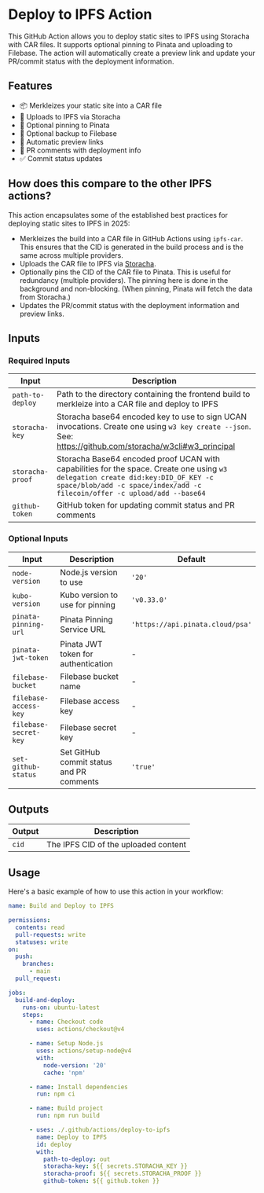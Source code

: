 # Deploy to IPFS Action

This GitHub Action allows you to deploy static sites to IPFS using Storacha with CAR files. It supports optional pinning to Pinata and uploading to Filebase. The action will automatically create a preview link and update your PR/commit status with the deployment information.

## Features

- 📦 Merkleizes your static site into a CAR file
- 🚀 Uploads to IPFS via Storacha
- 📍 Optional pinning to Pinata
- 💾 Optional backup to Filebase
- 🔗 Automatic preview links
- 💬 PR comments with deployment info
- ✅ Commit status updates

## How does this compare to the other IPFS actions?

This action encapsulates some of the established best practices for deploying static sites to IPFS in 2025:

- Merkleizes the build into a CAR file in GitHub Actions using `ipfs-car`. This ensures that the CID is generated in the build process and is the same across multiple providers.
- Uploads the CAR file to IPFS via [Storacha](https://storacha.network).
- Optionally pins the CID of the CAR file to Pinata. This is useful for redundancy (multiple providers). The pinning here is done in the background and non-blocking. (When pinning, Pinata will fetch the data from Storacha.)
- Updates the PR/commit status with the deployment information and preview links.

## Inputs

### Required Inputs

| Input            | Description                                                                                                                                                                                |
| ---------------- | ------------------------------------------------------------------------------------------------------------------------------------------------------------------------------------------ |
| `path-to-deploy` | Path to the directory containing the frontend build to merkleize into a CAR file and deploy to IPFS                                                                                        |
| `storacha-key`   | Storacha base64 encoded key to use to sign UCAN invocations. Create one using `w3 key create --json`. See: https://github.com/storacha/w3cli#w3_principal                                  |
| `storacha-proof` | Storacha Base64 encoded proof UCAN with capabilities for the space. Create one using `w3 delegation create did:key:DID_OF_KEY -c space/blob/add -c space/index/add -c filecoin/offer -c upload/add --base64` |
| `github-token`   | GitHub token for updating commit status and PR comments                                                                                                                                    |

### Optional Inputs

| Input                 | Description                              | Default                          |
| --------------------- | ---------------------------------------- | -------------------------------- |
| `node-version`        | Node.js version to use                   | `'20'`                           |
| `kubo-version`        | Kubo version to use for pinning          | `'v0.33.0'`                      |
| `pinata-pinning-url`  | Pinata Pinning Service URL               | `'https://api.pinata.cloud/psa'` |
| `pinata-jwt-token`    | Pinata JWT token for authentication      | -                                |
| `filebase-bucket`     | Filebase bucket name                     | -                                |
| `filebase-access-key` | Filebase access key                      | -                                |
| `filebase-secret-key` | Filebase secret key                      | -                                |
| `set-github-status`   | Set GitHub commit status and PR comments | `'true'`                         |

## Outputs

| Output | Description                          |
| ------ | ------------------------------------ |
| `cid`  | The IPFS CID of the uploaded content |

## Usage

Here's a basic example of how to use this action in your workflow:

```yaml
name: Build and Deploy to IPFS

permissions:
  contents: read
  pull-requests: write
  statuses: write
on:
  push:
    branches:
      - main
  pull_request:

jobs:
  build-and-deploy:
    runs-on: ubuntu-latest
    steps:
      - name: Checkout code
        uses: actions/checkout@v4

      - name: Setup Node.js
        uses: actions/setup-node@v4
        with:
          node-version: '20'
          cache: 'npm'

      - name: Install dependencies
        run: npm ci

      - name: Build project
        run: npm run build

      - uses: ./.github/actions/deploy-to-ipfs
        name: Deploy to IPFS
        id: deploy
        with:
          path-to-deploy: out
          storacha-key: ${{ secrets.STORACHA_KEY }}
          storacha-proof: ${{ secrets.STORACHA_PROOF }}
          github-token: ${{ github.token }}
```
